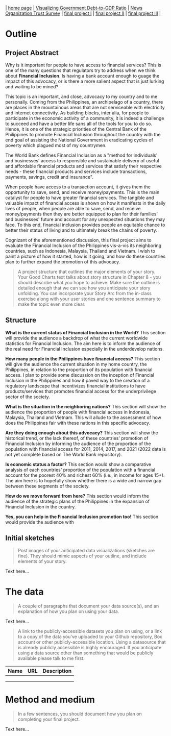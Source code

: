 | [home page](README.md) | [Visualizing Government Debt-to-GDP Ratio](DataVisualizationPortfolioHW.md) | [News Organization Trust Survey](TrustinNewsOrganizations.md) | [final project I](final_project_PartI_EnzoRodriguez.md) | [final project II](final-project-part-two) | [final project III](final-project-part-three) |

# Outline
## Project Abstract
 
Why is it important for people to have access to financial services? This is one of the many questions that regulators try to address when we think about **Financial Inclusion**. Is having a bank account enough to guage the impact of this advocacy, or is there a more salient aspect that is just lurking and waiting to be mined?

This topic is an important, and close, advocacy to my country and to me personally. Coming from the Philippines, an archipelago of a country, there are places in the mountainous areas that are not serviceable with electricity and internet connectivity. As building blocks, inter alia, for people to participate in the economic activity of a community, it is indeed a challenge to succeed and have a better life sans all of the tools for you to do so. Hence, it is one of the strategic priorities of the Central Bank of the Philippines to promote Financial Inclusion throughout the country with the end goal of assisting the National Government in eradicating cycles of poverty which plagued most of my countrymen.

The World Bank defines Financial Inclusion as a "method for individuals' and businesses' access to responsible and sustainable delivery of useful and affordable financial products and services that satisfy their respective needs - these financial products and services include transactions, payments, savings, credit and insurance".

When people have access to a transaction account, it gives them the opportunity to save, send, and receive money/payments. This is the main catalyst for people to have greater financial services. The tangible and valuable impact of financial access is shown on how it manifests in the daily lives of people, when people are able to save, send, and receive money/payments then they are better equipped to plan for their families' and businesses' future and account for any unexpected situations they may face. To this end, financial inclusion provides people an equitable chance to better their status of living and to ultimately break the chains of poverty.

Cognizant of the aforementioned discussion, this final project aims to evaluate the Financial Inclusion of the Philippines vis-a-vis its neighboring countries, such as Indonesia, Malaysia, Thailand and Vietnam. I wish to paint a picture of how it started, how is it going, and how do these countries plan to further expand the promotion of this advocacy.

> A project structure that outlines the major elements of your story.  Your Good Charts text talks about story structure in Chapter 8 - you should describe what you hope to achieve.  Make sure the outline is detailed enough that we can see how you anticipate your story unfolding.  You can incorporate your Story Arc from the in-class exercise along with your user stories and one sentence summary to make the topic even more clear. 

## Structure
**What is the current status of Financial Inclusion in the World?**
This section will provide the audience a backdrop of what the current worldwide statistics for Financial Inclusion. The aim here is to inform the audience of the real need for Financial Inclusion especially in the underdevelop nations.

**How many people in the Philippines have financial access?**
This section will give the audience the current situation in my home country, the Philippines, in relation to the proportion of its population with financial access. I plan to provide some discussion on the inception of Financial Inclusion in the Philippines and how it paved way to the creation of a regulatory landscape that incentivizes financial institutions to have products/services that promotes financial access for the underprivilege sector of the society.

**What is the situation in the neighboring nations?**
This section will show the audience the proportion of people with financial access in Indonesia, Malaysia, Thailand and Vietnam. This will allude to the assessment of how does the Philippines fair with these nations in this specific advocacy.

**Are they doing enough about this advocacy?**
This section will show the historical trend, or the lack thereof, of these countries' promotion of Financial Inclusion by informing the audience of the proportion of the population with financial access for 2011, 2014, 2017, and 2021 (2022 data is not yet complete based on The World Bank repository).

**Is economic status a factor?**
This section would show a comparative analysis of each countries' proportion of the population with a financial account for the poorest 40% and richest 60% (i.e., in income for ages 15+). The aim here is to hopefully show whether there is a wide and narrow gap between these segments of the society.

**How do we move forward from here?**
This section would inform the audience of the strategic plans of the Philippines in the expansion of Financial Inclusion in the country.

**Yes, you can help in the Financial Inclusion promotion too!**
This section would provide the audience with 

## Initial sketches
> Post images of your anticipated data visualizations (sketches are fine). They should mimic aspects of your outline, and include elements of your story.  

Text here...

# The data
> A couple of paragraphs that document your data source(s), and an explanation of how you plan on using your data. 

Text here...

> A link to the publicly-accessible datasets you plan on using, or a link to a copy of the data you've uploaded to your Github repository, Box account or other publicly-accessible location. Using a datasource that is already publicly accessible is highly encouraged.  If you anticipate using a data source other than something that would be publicly available please talk to me first. 

| Name | URL | Description |
|------|-----|-------------|
|      |     |             |
|      |     |             |
|      |     |             |

# Method and medium
> In a few sentences, you should document how you plan on completing your final project. 

Text here...
